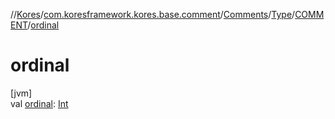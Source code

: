 //[Kores](../../../../../index.md)/[com.koresframework.kores.base.comment](../../../index.md)/[Comments](../../index.md)/[Type](../index.md)/[COMMENT](index.md)/[ordinal](ordinal.md)

# ordinal

[jvm]\
val [ordinal](ordinal.md): [Int](https://kotlinlang.org/api/latest/jvm/stdlib/kotlin/-int/index.html)
